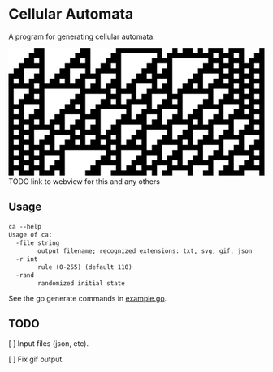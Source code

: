 # Cellular Automata

A program for generating cellular automata.

![Rule 110](example/rand-110.png "Rule 110")
TODO link to webview for this and any others

## Usage

```
ca --help
Usage of ca:
  -file string
    	output filename; recognized extensions: txt, svg, gif, json
  -r int
    	rule (0-255) (default 110)
  -rand
    	randomized initial state
```

See the go generate commands in [example.go](example.go).

## TODO

[ ] Input files (json, etc).

[ ] Fix gif output.
